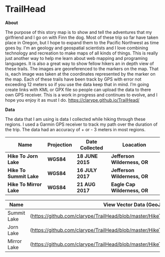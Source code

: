 # TrailHead



**About**

The purpose of this story map is to show and tell the adventures that my girlfriend and I go on with Finn the dog. Most of these trip so far have taken place in Oregon, but I hope to expand them to the Pacific Northwest as time goes by. I'm an geology and geospatial scientists and I love combining technology and recreation to make maps of all kinds of things. This is really just another way to help me learn about web mapping and programing languages. It is also a great way to show fellow hikers an in depth view of these trails. The images are georeferenced to the markers on the map. That is, each image was taken at the coordinates represented by the marker on the map. Each of these trails have been track by GPS with error not exceeding 12 meters so if you use the data keep that in mind. I’m going create links with KML or GPX file so people can upload the data to there own GPS receiver. This is a work in progress and continues to evolve, and I hope you enjoy it as must I do. https://clarype.github.io/TrailHead/

**Data**

The data that I am using is data I collected while hiking through these regions. I used a Garmin GPS receiver to track my path over the duration of the trip. The data had an accuracy of  + or - 3 meters in most regions.

| Name                     | Projection | Date Collected   | Loacation                     |
| ------------------------ | ---------- | ---------------- | ----------------------------- |
| **Hike To Jorn Lake**    | **WGS84**  | **18 JUNE 2015** | **Jefferson Wilderness, OR**  |
| **Hike To Summit Lake**  | **WGS84**  | **16 JULY 2017** | **Jefferson Wilderness, OR**  |
| **Hike To Mirror Lake**  | **WGS84**  | **21 AUG 2017**  | **Eagle Cap Wilderness, OR**  |



|   Name     |  View Vector Data (GeoJson)                                           |
|------------|-------------------------------------------------------------------|
|Summit Lake | (https://github.com/clarype/TrailHead/blob/master/HikeToSummitLake/SummitLake.geojson) | 
|Jorn Lake   | (https://github.com/clarype/TrailHead/blob/master/HikeToJornLake/JornLake.geojson) |
|Mirror Lake | (https://github.com/clarype/TrailHead/blob/master/HikeToEagleCap/EagleCap.geojson)|

